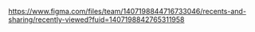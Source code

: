 https://www.figma.com/files/team/1407198844716733046/recents-and-sharing/recently-viewed?fuid=1407198842765311958
